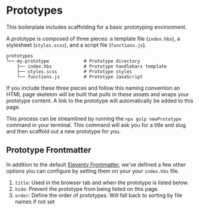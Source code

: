 # Prototypes

This boilerplate includes scaffolding for a basic prototyping environment.


A prototype is composed of three pieces: a template file (`index.hbs`), a stylesheet (`styles.scss`), and a script file (`functions.js`).

```
prototypes
└── my-prototype             # Prototype directory
    ├── index.hbs            # Prototype handlebars template
    ├── styles.scss          # Prototype styles
    └── functions.js         # Prototype JavaScript 
```

If you include these three pieces and follow this naming convention an HTML page skeleton will be built that pulls in these assets and wraps your prototype content. A link to the prototype will automatically be added to this page.

This process can be streamlined by running the `npx gulp newPrototype` command in your terminal. This command will ask you for a title and slug and then scaffold out a new prototype for you.

## Prototype Frontmatter

In addition to the default [Eleventy Frontmatter](https://www.11ty.io/docs/data-frontmatter/), we've defined a few other options you can configure by setting them on your your `index.hbs` file.

1. `title`: Used in the browser tab and when the prototype is listed below.
2. `hide`: Prevent the prototype from being listed on this page.
3. `order`: Define the order of prototypes. Will fall back to sorting by file names if not set
